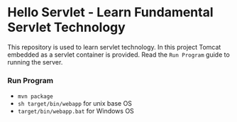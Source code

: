 # Hello Servlet - Learn Fundamental Servlet Technology

This repository is used to learn servlet technology. In this project Tomcat embedded as a servlet container is provided.
Read the `Run Program` guide to running the server.


### Run Program
- `mvn package`
- `sh target/bin/webapp` for unix base OS
- `target/bin/webapp.bat` for Windows OS